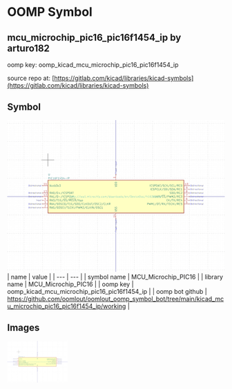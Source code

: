 # OOMP Symbol  
## mcu_microchip_pic16_pic16f1454_ip  by arturo182  
  
oomp key: oomp_kicad_mcu_microchip_pic16_pic16f1454_ip  
  
source repo at: [https://gitlab.com/kicad/libraries/kicad-symbols](https://gitlab.com/kicad/libraries/kicad-symbols)  
## Symbol  
  
[![working.png](working_600.png)](working.png)  
| name | value | 
| --- | --- | 
| symbol name | MCU_Microchip_PIC16 | 
| library name | MCU_Microchip_PIC16 | 
| oomp key | oomp_kicad_mcu_microchip_pic16_pic16f1454_ip | 
| oomp bot github | https://github.com/oomlout/oomlout_oomp_symbol_bot/tree/main/kicad_mcu_microchip_pic16_pic16f1454_ip/working | 
## Images  
  
[![working.png](working_140.png)](working.png)  
